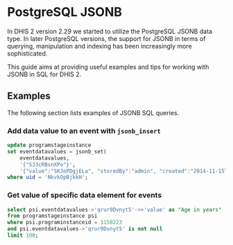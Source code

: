 # PostgreSQL JSONB

In DHIS 2 version 2.29 we started to utilize the PostgreSQL JSONB data type. In later PostgreSQL versions, the support for JSONB in terms of querying, manipulation and indexing has been increasingly more sophisticated.

This guide aims at providing useful examples and tips for working with JSONB in SQL for DHIS 2.

## Examples

The following section lists examples of JSONB SQL queries.

### Add data value to an event with `jsonb_insert`

```sql
update programstageinstance
set eventdatavalues = jsonb_set(
	eventdatavalues,
	'{"S33cRBsnXPo"}',
	'{"value":"SKJoPDgjELa", "storedBy":"admin", "created":"2014-11-15T00:00:00.000", "lastUpdated":"2014-11-15T00:00:00.000", "providedElsewhere": false}'::jsonb)
where uid = 'NkvkOpBjkkH';
```

### Get value of specific data element for events

```sql
select psi.eventdatavalues->'qrur9Dvnyt5'->>'value' as "Age in years"
from programstageinstance psi
where psi.programinstanceid = 1150223
and psi.eventdatavalues->'qrur9Dvnyt5' is not null
limit 100;
```
